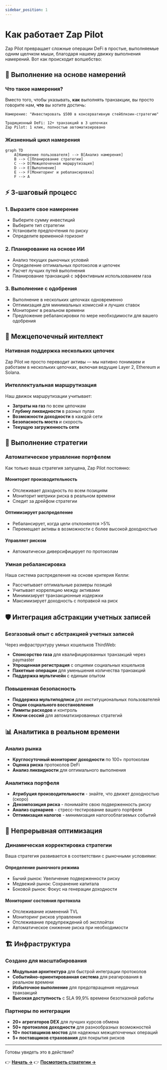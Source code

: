 ```yaml
---
sidebar_position: 1
---
```


# Как работает Zap Pilot

Zap Pilot превращает сложные операции DeFi в простые, выполняемые одним щелчком мыши, благодаря
нашему движку выполнения намерений. Вот как происходит волшебство:

## 🧠 Выполнение на основе намерений

### Что такое намерения?

Вместо того, чтобы указывать, **как** выполнять транзакции, вы просто говорите нам, **что** вы
хотите достичь:

```
Намерение: "Инвестировать $500 в консервативную стейблкоин-стратегию"

Традиционный DeFi: 12+ транзакций в 3 цепочках
Zap Pilot: 1 клик, полностью автоматизировано
```

### Жизненный цикл намерения

```mermaid
graph TD
    A[Намерение пользователя] --> B[Анализ намерения]
    B --> C[Планирование стратегии]
    C --> D[Межцепочечная маршрутизация]
    D --> E[Выполнение]
    E --> F[Мониторинг и ребалансировка]
    F --> A
```

## ⚡ 3-шаговый процесс

### 1. **Выразите свое намерение**

- Выберите сумму инвестиций
- Выберите тип стратегии
- Установите предпочтения по риску
- Определите временной горизонт

### 2. **Планирование на основе ИИ**

- Анализ текущих рыночных условий
- Определение оптимальных протоколов и цепочек
- Расчет лучших путей выполнения
- Планирование транзакций с эффективным использованием газа

### 3. **Выполнение с одобрения**

- Выполнение в нескольких цепочках одновременно
- Оптимизация для минимальных комиссий и лучших ставок
- Мониторинг в реальном времени
- Предложение ребалансировки по мере необходимости для вашего одобрения

## 🔗 Межцепочечный интеллект

### Нативная поддержка нескольких цепочек

Zap Pilot не просто переводит активы — мы нативно понимаем и работаем в нескольких цепочках, включая
ведущие Layer 2, Ethereum и Solana.

### Интеллектуальная маршрутизация

Наш движок маршрутизации учитывает:

- **Затраты на газ** по всем цепочкам
- **Глубину ликвидности** в разных пулах
- **Возможности доходности** в каждой сети
- **Безопасность моста** и скорость
- **Текущую загруженность сети**

## 🎯 Выполнение стратегии

### Автоматическое управление портфелем

Как только ваша стратегия запущена, Zap Pilot постоянно:

#### **Мониторит производительность**

- Отслеживает доходность по всем позициям
- Мониторит метрики риска в реальном времени
- Следит за дрейфом стратегии

#### **Оптимизирует распределение**

- Ребалансирует, когда цели отклоняются >5%
- Перемещает активы в возможности с более высокой доходностью

#### **Управляет риском**

- Автоматически диверсифицирует по протоколам

### Умная ребалансировка

Наша система распределения на основе критерия Келли:

- Рассчитывает оптимальные размеры позиций
- Учитывает корреляцию между активами
- Минимизирует транзакционные издержки
- Максимизирует доходность с поправкой на риск

## 🛡️ Интеграция абстракции учетных записей

### Безгазовый опыт с абстракцией учетных записей

Через инфраструктуру умных кошельков ThirdWeb:

- **Спонсорство газа** для квалифицированных транзакций через paymaster
- **Упрощенная регистрация** с опциями социальных кошельков
- **Пакетные операции** для уменьшения количества транзакций
- **Поддержка мультичейн** с единым опытом

### Повышенная безопасность

- **Поддержка мультиподписи** для институциональных пользователей
- **Опции социального восстановления**
- **Лимиты расходов** и контроль
- **Ключи сессий** для автоматизированных стратегий

## 📊 Аналитика в реальном времени

### Анализ рынка

- **Круглосуточный мониторинг доходности** по 100+ протоколам
- **Оценка риска** протоколов DeFi
- **Анализ ликвидности** для оптимального выполнения

### Аналитика портфеля

- **Атрибуция производительности** - знайте, что движет доходностью (скоро)
- **Декомпозиция риска** - понимайте свою подверженность риску
- **Анализ сценариев** - стресс-тестирование вашего портфеля
- **Оптимизация налогов** - минимизация налогооблагаемых событий

## 🔄 Непрерывная оптимизация

### Динамическая корректировка стратегии

Ваша стратегия развивается в соответствии с рыночными условиями:

#### **Определение рыночного режима**

- Бычий рынок: Увеличение подверженности риску
- Медвежий рынок: Сохранение капитала
- Боковой рынок: Фокус на генерации доходности

#### **Мониторинг состояния протокола**

- Отслеживание изменений TVL
- Мониторинг рисков управления
- Отслеживание предупреждений об эксплойтах
- Автоматическое снижение риска при необходимости

## 🏗️ Инфраструктура

### Создано для масштабирования

- **Модульная архитектура** для быстрой интеграции протоколов
- **Событийно-ориентированная система** для реагирования в реальном времени
- **Избыточное выполнение** для предотвращения неудачных транзакций
- **Высокая доступность** с SLA 99,9% времени безотказной работы

### Партнеры по интеграции

- **20+ агрегаторов DEX** для лучших курсов обмена
- **50+ протоколов доходности** для разнообразных возможностей
- **10+ поставщиков мостов** для надежных межцепочечных операций
- **5+ поставщиков страхования** для покрытия рисков

---

Готовы увидеть это в действии?

👉 **[Начать →](../getting-started)** 👉 **[Посмотреть стратегии →](../strategies)**
